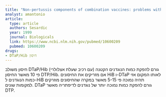 ```yaml
---
title: "Non-pertussis components of combination vaccines: problems with potency testing"
analyst: amantonio
article:
  type: article
  authors: Sesardic
  year: 1999
  journal: Biologicals
  link: https://www.ncbi.nlm.nih.gov/pubmed/10600209
  pubmed: 10600209
drugs:
- DTaP/Hib חיסון
---
```


חיסון משולב DTaP/Hib (עם רכיב שעלת אצלולרי) גורם להפקת כמות הנוגדנים הקטנה פי 10 מאשר החיסון DTP/Hib.
אם מזריקים את החיסונים HiB ו-DTaP לאותו המקום אזי כמות הנוגדנים ל-HiB תהיה נמוכה פי 5-15 מאשר במקרה שהחיסונים מוזרקים למקומות שונים.
DTaP גורם להפקת כמות נמוכה יותר של נוגדנים לדיפתריה מאשר DTP.
